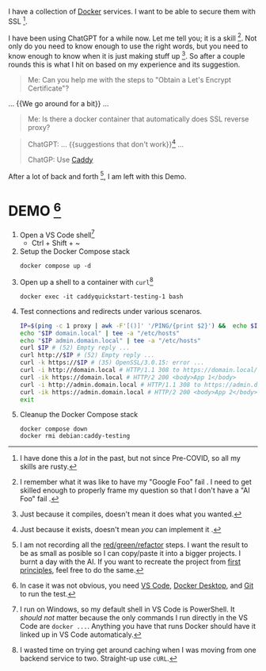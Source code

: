 I have a collection of [Docker](https://hub.docker.com/) services.
I want to be able to secure them with SSL [^rusty].

I have been using ChatGPT for a while now.
Let me tell you; it is a skill [^foo].
Not only do you need to know enough to use the right words, but you need to know enough to know when it is just making stuff up [^compile].
So after a couple rounds this is what I hit on based on my experience and its suggestion.

> Me: Can you help me with the steps to "Obtain a Let's Encrypt Certificate"?

... {{We go around for a bit}} ...
 
> Me: Is there a docker container that automatically does SSL reverse proxy?

> ChatGPT: ... {{suggestions that don't work}}[^self_fail] ...
> 
> ChatGP: Use [Caddy](https://caddyserver.com/)

After a lot of back and forth [^missing_methods], I am left with this Demo.

# DEMO [^requirements]

1. Open a VS Code shell[^vscode_shell]
   * Ctrl + Shift + ~
2. Setup the Docker Compose stack
   ```
   docker compose up -d
   ```
3. Open up a shell to a container with `curl`[^curl]
   ```
   docker exec -it caddyquickstart-testing-1 bash
   ```
3. Test connections and redirects under various scenaros.
   ```bash
   IP=$(ping -c 1 proxy | awk -F'[()]' '/PING/{print $2}') &&  echo $IP
   echo "$IP domain.local" | tee -a "/etc/hosts"
   echo "$IP admin.domain.local" | tee -a "/etc/hosts"
   curl $IP # (52) Empty reply ...
   curl http://$IP # (52) Empty reply ...
   curl -k https://$IP # (35) OpenSSL/3.0.15: error ...
   curl -i http://domain.local # HTTP/1.1 308 to https://domain.local/
   curl -ik https://domain.local # HTTP/2 200 <body>App 1</body>
   curl -i http://admin.domain.local # HTTP/1.1 308 to https://admin.domain.local/
   curl -ik https://admin.domain.local # HTTP/2 200 <body>App 2</body>
   exit
   ```
2. Cleanup the Docker Compose stack
   ```
   docker compose down
   docker rmi debian:caddy-testing
   ```

[^rusty]: I have done this a _lot_ in the past, but not since Pre-COVID, so all my skills are rusty.
[^foo]: I remember what it was like to have my "Google Foo" fail [^stacks].
I need to get skilled enough to properly frame my question so that I don't have a "AI Foo" fail [^fail_v2]. 
[^stacks]: I also remember being chastised by my college'es librarian for using [Google Scholar](https://scholar.google.com/) because I can find everything I need in the [stacks](https://en.wikipedia.org/wiki/Library_stack).
Funny thing that, now they don't even _have_ stacks to search. 
[^compile]: Just because it compiles, doesn't mean it does what you wanted.
[^self_fail]: Just because it exists, doesn't mean _you_ can implement it [^hydroponic].
[^hydroponic]: I know [hydroponic tomatoes](https://hydrobuilder.com/learn/hydroponic-tomatoes/) are a thing.
Mine always die.
My [reapers](https://en.wikipedia.org/wiki/Carolina_Reaper) always thrive.
[^requirements]: In case it was not obvious, you need [VS Code](https://code.visualstudio.com/), [Docker Desktop](https://www.docker.com/), and [Git](https://git-scm.com/downloads) to run the test.
[^vscode_shell]: I run on Windows, so my default shell in VS Code is PowerShell.
It _should not_ matter because the only commands I run directly in the VS Code are `docker ...`.
Anything you have that runs Docker should have it linked up in VS Code automaticaly[^ymmv].
[^ymmv]: [Your milage may vary](https://dictionary.cambridge.org/dictionary/english/ymmv)
[^missing_methods]: I am not recording all the [red/green/refactor](https://en.wikipedia.org/wiki/Test-driven_development) steps.
I want the result to be as small as posible so I can copy/paste it into a bigger projects.
I burnt a day with the AI.
If you want to recreate the project from [first principles](https://en.wikipedia.org/wiki/First_principle), feel free to do the same.
[^curl]: I wasted time on trying get around caching when I was moving from one backend service to two.
Straight-up use `cURL`.
[^fail_v2]: So... ChatGPT just informed me about [caddy-docker-proxy](https://github.com/lucaslorentz/caddy-docker-proxy).
I spent **ALL DAY!!!** doing this carefully by hand, reading all the guides, understanding _in detail_ where all the pieces go together, carefully coxing the AI to give me help ... and it drops this on me.
If you use the right image, the whole thing is just automatic.
[Stand on someone else's sholders](https://en.wikipedia.org/wiki/Standing_on_the_shoulders_of_giants), the view is better.

